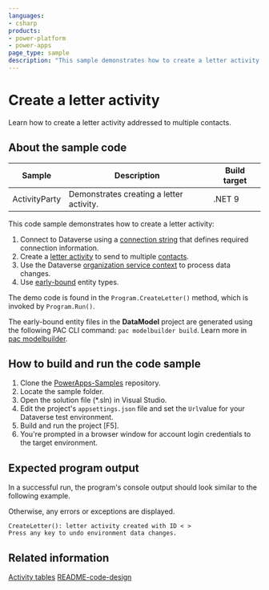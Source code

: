 ```yaml
---
languages:
- csharp
products:
- power-platform
- power-apps
page_type: sample
description: "This sample demonstrates how to create a letter activity."
---
```


# Create a letter activity

Learn how to create a letter activity addressed to multiple contacts.

## About the sample code

| Sample | Description | Build target |
|--------|-------------|--------------|
| ActivityParty | Demonstrates creating a letter activity. | .NET 9 |

This code sample demonstrates how to create a letter activity:

1. Connect to Dataverse using a [connection string](https://learn.microsoft.com/power-apps/developer/data-platform/xrm-tooling/use-connection-strings-xrm-tooling-connect) that defines required connection information.
1. Create a [letter activity](https://learn.microsoft.com/power-apps/developer/data-platform/reference/entities/letter) to send to multiple [contacts](https://learn.microsoft.com/power-apps/developer/data-platform/reference/entities/contact).
1. Use the Dataverse [organization service context](https://learn.microsoft.com/power-apps/developer/data-platform/org-service/organizationservicecontext) to process data changes.
1. Use [early-bound](https://learn.microsoft.com/power-apps/developer/data-platform/org-service/early-bound-programming#early-bound) entity types.

The demo code is found in the `Program.CreateLetter()` method, which is invoked by `Program.Run()`.

The early-bound entity files in the **DataModel** project are generated using the following PAC CLI command:
`pac modelbuilder build`. Learn more in [pac modelbuilder](https://learn.microsoft.com/en-us/power-platform/developer/cli/reference/modelbuilder).

## How to build and run the code sample

1. Clone the [PowerApps-Samples](https://github.com/microsoft/PowerApps-Samples) repository.
1. Locate the sample folder.
1. Open the solution file (*.sln) in Visual Studio.
1. Edit the project's `appsettings.json` file and set the `Url`value for your Dataverse test environment.
1. Build and run the project [F5].
1. You're prompted in a browser window for account login credentials to the target environment.

## Expected program output

In a successful run, the program's console output should look similar to the following example.

Otherwise, any errors or exceptions are displayed.

```
CreateLetter(): letter activity created with ID < >
Press any key to undo environment data changes.
```

## Related information

[Activity tables](https://learn.microsoft.com/power-apps/developer/data-platform/activity-entities)
[README-code-design](https://github.com/microsoft/PowerApps-Samples/tree/master/dataverse/orgsvc/CSharp-NETCore/README-code-design.md)

